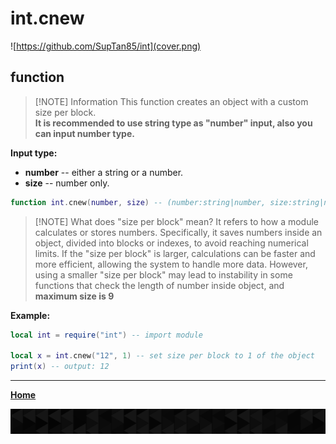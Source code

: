 # int.cnew

![https://github.com/SupTan85/int](cover.png)

## function

> [!NOTE] Information
This function creates an object with a custom size per block.\
**It is recommended to use string type as "number" input, also you can input number type.**

**Input type:**

- **number** -- either a string or a number.
- **size** -- number only.

```lua
function int.cnew(number, size) -- (number:string|number, size:string|number) For setting a size per block. **BLOCK SIZE SHOULD BE SAME WHEN CALCULATE**
```

> [!NOTE] What does "size per block" mean?
It refers to how a module calculates or stores numbers. Specifically, it saves numbers inside an object, divided into blocks or indexes, to avoid reaching numerical limits. If the "size per block" is larger, calculations can be faster and more efficient, allowing the system to handle more data. However, using a smaller "size per block" may lead to instability in some functions that check the length of number inside object, and **maximum size is 9**

**Example:**

```lua
local int = require("int") -- import module

local x = int.cnew("12", 1) -- set size per block to 1 of the object
print(x) -- output: 12
```

---

[**Home**](../README.md#function--methods)

![end](image-d.png)
